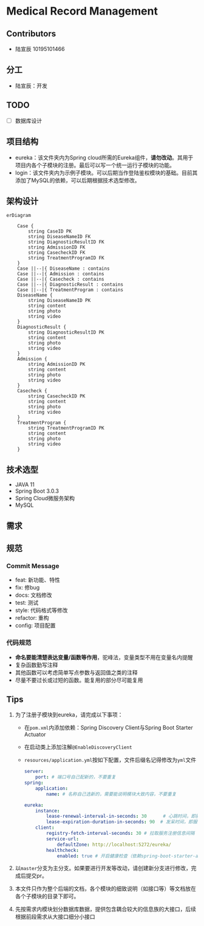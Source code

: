 # Medical Record Management

## Contributors

- 陆宣辰 10195101466

## 分工

- 陆宣辰：开发

## TODO

- [ ] 数据库设计

## 项目结构

- eureka：该文件夹内为Spring cloud所需的Eureka组件，**请勿改动**。其用于项目内各个子模块的注册。最后可以写一个统一运行子模块的功能。
- login：该文件夹内为示例子模块。可以后期当作登陆鉴权模块的基础。目前其添加了MySQL的依赖，可以后期根据技术选型修改。

## 架构设计

``` mermaid
erDiagram
   
    Case {
        string CaseID PK
        string DiseaseNameID FK
        string DiagnosticResultID FK
        string AdmissionID FK
        string CasecheckID FK
        string TreatmentProgramID FK
    }
    Case ||--|{ DiseaseName : contains
    Case ||--|{ Admission : contains
    Case ||--|{ Casecheck : contains
    Case ||--|{ DiagnosticResult : contains
    Case ||--|{ TreatmentProgram : contains
    DiseaseName {
        string DiseaseNameID PK
        string content
        string photo
        string video
    }
    DiagnosticResult {
        string DiagnosticResultID PK
        string content
        string photo
        string video
    }
    Admission {
        string AdmissionID PK
        string content
        string photo
        string video
    }
    Casecheck { 
        string CasecheckID PK
        string content
        string photo
        string video
    }
    TreatmentProgram {
        string TreatmentProgramID PK
        string content
        string photo
        string video
    }
```

## 技术选型

- JAVA 11
- Spring Boot 3.0.3
- Spring Cloud微服务架构
- MySQL

## 需求


## 规范

### Commit Message

- feat: 新功能、特性
- fix: 修bug
- docs: 文档修改
- test: 测试
- style: 代码格式等修改
- refactor: 重构
- config: 项目配置

### 代码规范

- **命名要能清楚表达变量/函数等作用**，驼峰法，变量类型不用在变量名内提醒
- 复杂函数勤写注释
- 其他函数可以考虑简单写点参数与返回值之类的注释
- 尽量不要过长或过短的函数。能复用的部分尽可能复用

## Tips

1. 为了注册子模块到eureka，请完成以下事项：
    - 在`pom.xml`内添加依赖：Spring Discovery Client与Spring Boot Starter Actuator
    - 在启动类上添加注解`@EnableDiscoveryClient`
    - `resources/application.yml`按如下配置，文件后缀名记得修改为`yml`文件

        ``` yml
        server:
            port: # 端口号自己配新的，不要重复
        spring:
            application:
                name: # 名称自己选新的，需要能说明模块大致内容，不要重复
        
        eureka:
            instance:
                lease-renewal-interval-in-seconds: 30      # 心跳时间，即服务续约间隔时间（缺省为30s）
                lease-expiration-duration-in-seconds: 90  # 发呆时间，即服务续约到期时间（缺省为90s）
            client:
                registry-fetch-interval-seconds: 30 # 拉取服务注册信息间隔（缺省为30s）
                service-url:
                    defaultZone: http://localhost:5272/eureka/
                healthcheck:
                    enabled: true # 开启健康检查（依赖spring-boot-starter-actuator）
        ```

2. 以`master`分支为主分支。如果要进行开发等改动，请创建新分支进行修改，完成后提交pr。
3. 本文件只作为整个后端的文档，各个模块的细致说明（如接口等）等文档放在各个子模块的目录下即可。
4. 先按需求内模块划分数据库数据，提供包含耦合较大的信息族的大接口，后续根据前段需求从大接口细分小接口
